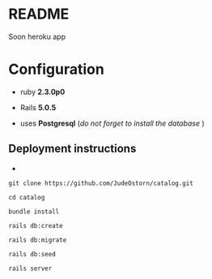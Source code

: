 # README

Soon heroku app

# Configuration #

* ruby **2.3.0p0**

* Rails **5.0.5**

* uses **Postgresql**  (*do not forget to install the database* )

## Deployment instructions ##
-
```
git clone https://github.com/JudeOstorn/catalog.git
```
```
cd catalog
```
```
bundle install
```
```
rails db:create
```
```
rails db:migrate
```
```
rails db:seed
```
```
rails server
```
